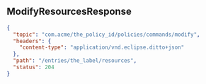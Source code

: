 ## ModifyResourcesResponse

```json
{
  "topic": "com.acme/the_policy_id/policies/commands/modify",
  "headers": {
    "content-type": "application/vnd.eclipse.ditto+json"
  },
  "path": "/entries/the_label/resources",
  "status": 204
}
```
